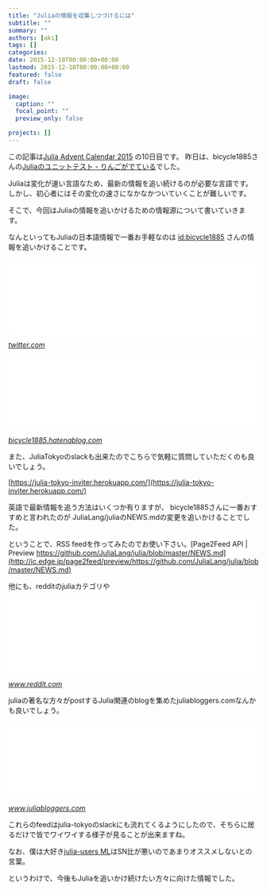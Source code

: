 ```yaml
---
title: "Juliaの情報を収集しつづけるには"
subtitle: ""
summary: ""
authors: [aki]
tags: []
categories: 
date: 2015-12-10T00:00:00+00:00
lastmod: 2015-12-10T00:00:00+00:00
featured: false
draft: false

image:
  caption: ""
  focal_point: ""
  preview_only: false

projects: []
---
```

この記事は[Julia Advent Calendar 2015](http://qiita.com/advent-calendar/2015/julialang) の10日目です。 昨日は、bicycle1885さんの[Juliaのユニットテスト - りんごがでている](http://bicycle1885.hatenablog.com/entry/2015/12/09/121347)でした。

Juliaは変化が速い言語なため、最新の情報を追い続けるのが必要な言語です。 しかし、初心者にはその変化の速さになかなかついていくことが難しいです。

そこで、今回はJuliaの情報を追いかけるための情報源について書いていきます。

なんといってもJuliaの日本語情報で一番お手軽なのは [id:bicycle1885](http://blog.hatena.ne.jp/bicycle1885/) さんの情報を追いかけることです。

<iframe src="//hatenablog-parts.com/embed?url=http%3A%2F%2Ftwitter.com%2Fbicycle1885" title="佐藤(｢・ω・)｢ｶﾞｵｰ建太 (@bicycle1885) | Twitter" class="embed-card embed-webcard" scrolling="no" frameborder="0" style="display: block; width: 100%; height: 155px; max-width: 500px; margin: 10px 0px;"></iframe><cite class="hatena-citation"><a href="http://twitter.com/bicycle1885">twitter.com</a></cite>

<iframe src="//hatenablog-parts.com/embed?url=http%3A%2F%2Fbicycle1885.hatenablog.com%2F" title="りんごがでている" class="embed-card embed-webcard" scrolling="no" frameborder="0" style="display: block; width: 100%; height: 155px; max-width: 500px; margin: 10px 0px;"></iframe><cite class="hatena-citation"><a href="http://bicycle1885.hatenablog.com/">bicycle1885.hatenablog.com</a></cite>

また、JuliaTokyoのslackも出来たのでこちらで気軽に質問していただくのも良いでしょう。

[https://julia-tokyo-inviter.herokuapp.com/](https://julia-tokyo-inviter.herokuapp.com/)

英語で最新情報を追う方法はいくつか有りますが、 bicycle1885さんに一番おすすめと言われたのが JuliaLang/juliaのNEWS.mdの変更を追いかけることでした。

ということで、RSS feedを作ってみたのでお使い下さい。[Page2Feed API | Preview https://github.com/JuliaLang/julia/blob/master/NEWS.md](http://ic.edge.jp/page2feed/preview/https://github.com/JuliaLang/julia/blob/master/NEWS.md)

他にも、redditのjuliaカテゴリや

<iframe src="//hatenablog-parts.com/embed?url=https%3A%2F%2Fwww.reddit.com%2Fr%2Fjulia" title="The Julia Language Subreddit • /r/Julia" class="embed-card embed-webcard" scrolling="no" frameborder="0" style="display: block; width: 100%; height: 155px; max-width: 500px; margin: 10px 0px;"></iframe><cite class="hatena-citation"><a href="https://www.reddit.com/r/julia">www.reddit.com</a></cite>

juliaの著名な方々がpostするJulia関連のblogを集めたjuliabloggers.comなんかも良いでしょう。

<iframe src="//hatenablog-parts.com/embed?url=http%3A%2F%2Fwww.juliabloggers.com%2F" title="juliabloggers.com - A Julia Language Blog Aggregator" class="embed-card embed-webcard" scrolling="no" frameborder="0" style="display: block; width: 100%; height: 155px; max-width: 500px; margin: 10px 0px;"></iframe><cite class="hatena-citation"><a href="http://www.juliabloggers.com/">www.juliabloggers.com</a></cite>

これらのfeedはjulia-tokyoのslackにも流れてくるようにしたので、そちらに居るだけで皆でワイワイする様子が見ることが出来ますね。

なお、僕は大好き[julia-users ML](https://groups.google.com/forum/#!forum/julia-users)はSN比が悪いのであまりオススメしないとの言葉。

というわけで、今後もJuliaを追いかけ続けたい方々に向けた情報でした。


